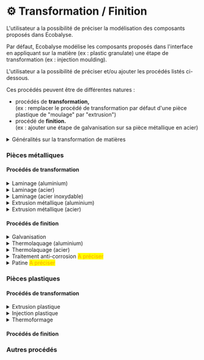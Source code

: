 # ⚙️ Transformation / Finition

L'utilisateur a la possibilité de préciser la modélisation des composants proposés dans Ecobalyse.&#x20;

Par défaut, Ecobalyse modélise les composants proposés dans l'interface en appliquant sur la matière (ex : plastic granulate) une étape de transformation (ex : injection moulding).&#x20;

L'utilisateur a la possibilité de préciser et/ou ajouter les procédés listés ci-dessous.&#x20;

Ces procédés peuvent être de différentes natures : &#x20;

* procédés de **transformation,** \
  (ex : remplacer le procédé de transformation par défaut d'une pièce plastique de "moulage" par "extrusion")
* procédé de **finition.**\
  (ex : ajouter une étape de galvanisation sur sa pièce métallique en acier)

<details>

<summary>Généralités sur la transformation de matières </summary>

La grande majorité des composants en plastique ou métal sont créés en transformant de la matière grâce à un ou plusieurs procédés de transformation.&#x20;

Les trois principales familles de transformation de matières en composants sont :&#x20;

* **Moulage** de pièces,\
  Consiste à couler des matériaux (métal, plastique, etc.) à l'état liquide dans un moule
* **Usinage** de pièces (fraisage, tournage, perçage, etc.),\
  Consiste à obtenir des surfaces fonctionnelles de bonne précision par enlèvement de matière&#x20;
* **Formage** de pièces,\
  Consiste à obtenir des pièces par des actions mécaniques appliquées à la matière.&#x20;
  * laminage => le matériau passe à travers une paire de rouleaux,
  * extrusion => le matériau est poussé par un orifice,
  * matriçage => le matériau est pressé/estampé autour ou sur une matrice,
  * forgeage => le matériau est compressé localement,
  * poinçonnage => un outil est enfoncé dans le matériau,
  * calandrage => le matériau est pressé dans des rouleaux pour créer des feuilles/films&#x20;

</details>

### Pièces métalliques

#### Procédés de transformation&#x20;

<details>

<summary>Laminage (aluminium) </summary>

Procédé Ecoinvent : _Sheet rolling, aluminium, RER_\
_Unité : kg_\
_Pertes :  <mark style="color:orange;">A définir</mark>_

Le laminage est un procédé de déformation physique qui consiste à passer une pièce métallique entre une ou plusieurs rouleaux pour en modifier l'épaisseur. Le laminage peut être effectué à chaud ou à froid. Le laminage à froid nécessite des machines plus puissantes et procure un rendu plus précis.

![](<../../../.gitbook/assets/image (121).png>)

</details>

<details>

<summary>Laminage (acier)</summary>

Procédé Ecoinvent : _Sheet rolling, steel, RER_\
_Unité : kg_\
_Pertes : <mark style="color:orange;">A définir</mark>_

Le laminage est un procédé de déformation physique qui consiste à passer une pièce métallique entre une ou plusieurs rouleaux pour en modifier l'épaisseur. Le laminage peut être effectué à chaud ou à froid. Le laminage à froid nécessite des machines plus puissantes et procure un rendu plus précis.

![](<../../../.gitbook/assets/image (121).png>)

</details>

<details>

<summary>Laminage (acier inoxydable)</summary>

Procédé Ecoinvent : _Sheet rolling, chromium steel, RER_\
_Unité : kg_\
_Pertes : <mark style="color:orange;">A définir</mark>_

Le laminage est un procédé de déformation physique qui consiste à passer une pièce métallique entre une ou plusieurs rouleaux pour en modifier l'épaisseur. Le laminage peut être effectué à chaud ou à froid. Le laminage à froid nécessite des machines plus puissantes et procure un rendu plus précis.

![](<../../../.gitbook/assets/image (121).png>)

</details>

<details>

<summary>Extrusion métallique (aluminium)</summary>

Procédé Ecoinvent : S_ection bar extrusion, aluminium, RER_\
_Unité : kg_\
_Pertes : <mark style="color:orange;">A définir</mark>_

Consiste à pousser la matière grâce à un piston à travers une filière pour lui donner la forme souhaitée. Pour les pièces métalliques, l'extrusion peut être faite à chaud ou à froid et permet d'obtenir des profilés, des barres, des tubes, etc.&#x20;

![](<../../../.gitbook/assets/image (120).png>)

</details>

<details>

<summary>Extrusion métallique (acier)</summary>

Procédé Ecoinvent : _Impact extrusion of steel, hot, 2 strokes,_ _RER_\
_Unité : kg_\
_Pertes : <mark style="color:orange;">A définir</mark>_

Consiste à pousser la matière grâce à un piston à travers une filière pour lui donner la forme souhaitée. Pour les pièces métalliques, l'extrusion peut être faite à chaud ou à froid et permet d'obtenir des profilés, des barres, des tubes, etc.&#x20;

![](<../../../.gitbook/assets/image (120).png>)

</details>

#### Procédés de finition

<details>

<summary>Galvanisation</summary>

Procédé Ecoinvent : _Zinc coating, pieces, RER_\
_Unité : m2_\
_Pertes : 0%_

La galvanisation consiste à recouvrir une pièce d'une couche de zinc dans le but de la protéger contre la corrosion.

</details>

<details>

<summary>Thermolaquage (aluminium) </summary>

Procédé Ecoinvent : _Powder coating, aluminium sheet, RER_\
_Unité : m2_\
_Pertes : 0%_

Consiste à déposer une peinture poudre à la surface de l'objet métallique en utilisant de l'électricité pour fixer électrostatiquement la poudre à la surface. \
Ce revêtement est très résistant et souvent utilisé par l'industrie.

</details>

<details>

<summary>Thermolaquage (acier) </summary>

Procédé Ecoinvent : _Powder coating, steel, RER_\
_Unité : m2_\
_Pertes : 0%_

Consiste à déposer une peinture poudre à la surface de l'objet métallique en utilisant de l'électricité pour fixer électrostatiquement la poudre à la surface. \
Ce revêtement est très résistant et souvent utilisé par l'industrie.

</details>

<details>

<summary>Traitement anti-corrosion <mark style="color:orange;">A préciser</mark> </summary>

Procédé Ecoinvent : _<mark style="color:orange;">A compléter</mark>_\
_Unité : <mark style="color:orange;">A compléter</mark>_\
_Pertes : <mark style="color:orange;">A compléter</mark>_&#x20;

Consiste à protéger les surfaces de l'oxydation, la corrosition, l'abrasion, etc.\
Cette technique nécessite le traitement préalable des pièces métalliques par sablage ou grenaillage.

</details>

<details>

<summary>Patine <mark style="color:orange;">A préciser</mark> </summary>



Revêtement consistant à appliquer un produit oxydant sur la pièce métallique puis à la recouvrir de couches successives de vernis. La patine est réservée à un usage intérieur et est moins résistante que le thermolaquage.

</details>



### Pièces plastiques

#### Procédés de transformation

<details>

<summary>Extrusion plastique</summary>

Procédé Ecoinvent : _Extrusion, plastic film, RER_\
_Unité : kg_\
_Pertes : 2%_

Consiste à faire fondre les granulés de plastique et à les compresser à travers une filière pour créer la forme souhaitée. Pour les pièces plastiques, l'extrusion permet d'obtenir une grande variété de produits tels que des tubesn feuilles, films, etc.

![](<../../../.gitbook/assets/image (123).png>)

</details>

<details>

<summary>Injection plastique</summary>

Procédé Ecoinvent : _Injection moulding, RER_\
_Unité : kg_\
_Pertes : 1%_

Aussi appelé moulage par injection, l'injection plastique consiste à chauffer et fondre des granulés plastique puis à les injecter dans un moule afin d'obtenir la forme souhaitée lorsque la matière refroidit et durcit.

![](<../../../.gitbook/assets/image (116).png>)

</details>

<details>

<summary>Thermoformage</summary>

Procédé Ecoinvent : _Thermoforming, with calendering, RER_\
_Unité : kg_\
_Pertes : 0%_

Consiste à chauffer une feuille plastique et à lui donner la forme souhaitée à l'aide d'un moule dès que la matière a refroidi.&#x20;

![](<../../../.gitbook/assets/image (124).png>)

</details>

#### Procédés de finition



### Autres procédés

